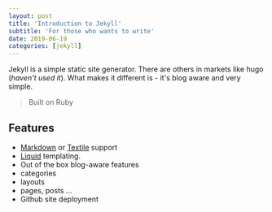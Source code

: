 ```yaml
---
layout: post
title: 'Introduction to Jekyll'
subtitle: 'For those who wants to write'
date: 2019-06-19
categories: [jekyll]
---
```

Jekyll is a simple static site generator. There are others in markets like hugo (*haven't used it*).
What makes it different is - it's blog aware and very simple.

> Built on Ruby

## Features
- [Markdown](http://daringfireball.net/projects/markdown) or [Textile](http://redcloth.org/textile) support
- [Liquid](http://liquidmarkup.org/) templating.
- Out of the box blog-aware features
 - categories
 - layouts
 - pages, posts ...
- Github site deployment
